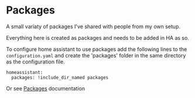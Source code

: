 # Packages

A small variaty of packages I've shared with people from my own setup.

Everything here is created as packages and needs to be added in HA as so.

To configure home assistant to use packages add the following lines to the `configuration.yaml` and create the 'packages' folder in the same directory as the configuration file.
```
homeassistant:
  packages: !include_dir_named packages
```
Or see [Packages](https://www.home-assistant.io/docs/configuration/packages/) documentation
